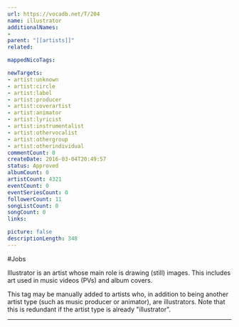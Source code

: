 ```yaml
---
url: https://vocadb.net/T/204
name: illustrator
additionalNames: 
- 
parent: "[[artists]]"
related:

mappedNicoTags:

newTargets:
- artist:unknown
- artist:circle
- artist:label
- artist:producer
- artist:coverartist
- artist:animator
- artist:lyricist
- artist:instrumentalist
- artist:othervocalist
- artist:othergroup
- artist:otherindividual
commentCount: 0
createDate: 2016-03-04T20:49:57
status: Approved
albumCount: 0
artistCount: 4321
eventCount: 0
eventSeriesCount: 0
followerCount: 11
songListCount: 0
songCount: 0
links: 

picture: false
descriptionLength: 348
---
```


#Jobs

Illustrator is an artist whose main role is drawing (still) images. This includes art used in music videos (PVs) and album covers.

This tag may be manually added to artists who, in addition to being another artist type (such as music producer or animator), are illustrators. Note that this is redundant if the artist type is already "illustrator".

---

